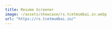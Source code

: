 ```yaml
---
title: Resume Screener
image: ~/assets/showcase/rs.tcetmumbai.in.webp
url: "https://rs.tcetmumbai.in/"
---
```

